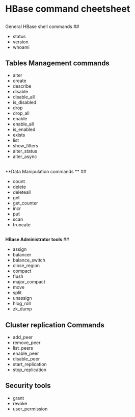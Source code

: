 # HBase command cheetsheet #
## 
General HBase shell commands ##

- status	
- version	
- whoami	

## Tables Management commands ##
- alter	
- create	
- describe	
- disable	
- disable_all	
- is_disabled	
- drop 	
- drop_all	
- enable	
- enable_all	
- is_enabled	
- exists	
- list	
- show_filters	
- alter_status	
- alter_async	
## 
**Data Manipulation commands  ** ##
- count	
- delete	
- deleteall	
- get	
- get_counter	
- incr	
- put	
- scan	
- truncate	
## 
**HBase Administrator tools** ##

- assign	
- balancer	
- balance_switch	
- close_region	
- compact	
- flush	
- major_compact	
- move	
- split	
- unassign	
- hlog_roll	
- zk_dump	

## **Cluster replication Commands** ##
- add_peer	
- remove_peer	
- list_peers	
- enable_peer	
- disable_peer	
- start_replication	
- stop_replication	
## **Security tools** ##
- grant	
- revoke	
- user_permission	
